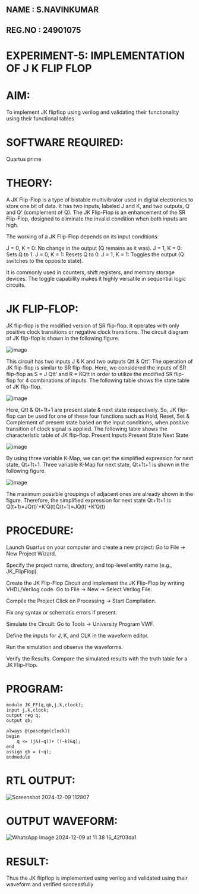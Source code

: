 ## NAME : S.NAVINKUMAR
## REG.NO : 24901075
# EXPERIMENT-5: IMPLEMENTATION OF J K FLIP FLOP

# AIM: 

To implement  JK flipflop using verilog and validating their functionality using their functional tables

# SOFTWARE REQUIRED:

Quartus prime

# THEORY:

A JK Flip-Flop is a type of bistable multivibrator used in digital electronics to store one bit of data. It has two inputs, labeled J and K, and two outputs, Q and Q' (complement of Q). The JK Flip-Flop is an enhancement of the SR Flip-Flop, designed to eliminate the invalid condition when both inputs are high.

The working of a JK Flip-Flop depends on its input conditions:

J = 0, K = 0: No change in the output (Q remains as it was).
J = 1, K = 0: Sets Q to 1.
J = 0, K = 1: Resets Q to 0.
J = 1, K = 1: Toggles the output (Q switches to the opposite state).

It is commonly used in counters, shift registers, and memory storage devices. The toggle capability makes it highly versatile in sequential logic circuits.

# JK FLIP-FLOP: 

JK flip-flop is the modified version of SR flip-flop. It operates with only positive clock transitions or negative clock transitions. The circuit diagram of JK flip-flop is shown in the following figure.

![image](https://github.com/naavaneetha/JKFLIPFLOP-USING-IF-ELSE/assets/154305477/a649c30b-232b-4558-b188-fd6c09845180)


This circuit has two inputs J & K and two outputs Qtt & Qtt’. The operation of JK flip-flop is similar to SR flip-flop. Here, we considered the inputs of SR flip-flop as S = J Qtt’ and R = KQtt in order to utilize the modified SR flip-flop for 4 combinations of inputs. The following table shows the state table of JK flip-flop.

![image](https://github.com/naavaneetha/JKFLIPFLOP-USING-IF-ELSE/assets/154305477/c4360742-e8a8-4937-b089-c46c0433f9a3)

 
Here, Qtt & Qt+1t+1 are present state & next state respectively. So, JK flip-flop can be used for one of these four functions such as Hold, Reset, Set & Complement of present state based on the input conditions, when positive transition of clock signal is applied. The following table shows the characteristic table of JK flip-flop. Present Inputs Present State Next State
 
![image](https://github.com/naavaneetha/JKFLIPFLOP-USING-IF-ELSE/assets/154305477/6c275261-a6d5-4c37-a3a7-1e88ca11c4cd)

By using three variable K-Map, we can get the simplified expression for next state, Qt+1t+1. Three variable K-Map for next state, Qt+1t+1 is shown in the following figure.
 
![image](https://github.com/naavaneetha/JKFLIPFLOP-USING-IF-ELSE/assets/154305477/5174f41b-0ce0-4329-a372-6d1943ea6673)

The maximum possible groupings of adjacent ones are already shown in the figure. Therefore, the simplified expression for next state Qt+1t+1 is Q(t+1)=JQ(t)′+K′Q(t)Q(t+1)=JQ(t)′+K′Q(t)

# PROCEDURE:

Launch Quartus on your computer and create a new project:
Go to File → New Project Wizard.

Specify the project name, directory, and top-level entity name (e.g., JK_FlipFlop).

Create the JK Flip-Flop Circuit and implement the JK Flip-Flop by writing VHDL/Verilog code.
Go to File → New → Select Verilog File.

Compile the Project
Click on Processing → Start Compilation.

Fix any syntax or schematic errors if present.

Simulate the Circuit:
Go to Tools → University Program VWF.

Define the inputs for J, K, and CLK in the waveform editor.

Run the simulation and observe the waveforms.

Verify the Results.
Compare the simulated results with the truth table for a JK Flip-Flop.

# PROGRAM:
~~~
module JK_FF(q,qb,j,k,clock);
input j,k,clock;
output reg q;
output qb;

always @(posedge(clock))
begin
	q <= (j&(~q))+ ((~k)&q);
end
assign qb = (~q);
endmodule
~~~
# RTL OUTPUT:

![Screenshot 2024-12-09 112807](https://github.com/user-attachments/assets/3aa952c6-452b-4a95-a88f-f358341b71d6)


# OUTPUT WAVEFORM:

![WhatsApp Image 2024-12-09 at 11 38 16_42f03da1](https://github.com/user-attachments/assets/3aa78ebd-f302-4223-88ca-c4cb0344a0a5)

# RESULT:

Thus the JK flipflop is implemented using verilog and validated using their waveform and verified successfully
